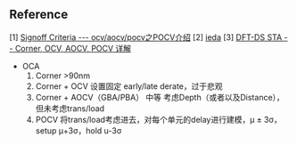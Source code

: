 ## Reference
[1] [Signoff Criteria --- ocv/aocv/pocv之POCV介绍](https://blog.csdn.net/sinat_27691203/article/details/127310410)
[2] [ieda](https://ieda.oscc.cc/train/eda/)
[3] [DFT-DS STA -- Corner, OCV, AOCV, POCV 详解](https://mp.weixin.qq.com/s/kp_q3X84NrpUQE37U-AuBQ)
* OCA
  1. Corner >90nm
  2. Corner + OCV 设置固定 early/late derate，过于悲观
  3. Corner + AOCV（GBA/PBA） 中等 考虑Depth（或者以及Distance），但未考虑trans/load
  4. POCV 将trans/load考虑进去，对每个单元的delay进行建模，μ ± 3σ，setup μ+3σ，hold u-3σ
